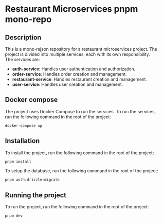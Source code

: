 # Restaurant Microservices pnpm mono-repo

## Description

This is a mono-rejson repository for a restaurant microservices project. The project is divided into multiple services, each with its own responsibility. The services are:

- **auth-service**: Handles user authentication and authorization.
- **order-service**: Handles order creation and management.
- **restaurant-service**: Handles restaurant creation and management.
- **user-service**: Handles user creation and management.

## Docker compose

The project uses Docker Compose to run the services. To run the services, run the following command in the root of the project:

```bash
docker-compose up
```

## Installation

To install the project, run the following command in the root of the project:

```bash
pnpm install
```

To setup the database, run the following command in the root of the project:

```bash
pnpm auth:drizzle:migrate
```

## Running the project

To run the project, run the following command in the root of the project:

```bash
pnpm dev
```

